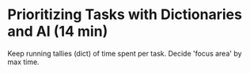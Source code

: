 # Prioritizing Tasks with Dictionaries and AI (14 min)
Keep running tallies (dict) of time spent per task. Decide 'focus area' by max time.
